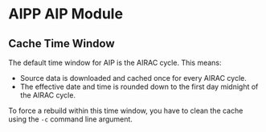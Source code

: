 # AIPP AIP Module

## Cache Time Window

The default time window for AIP is the AIRAC cycle. This means:

* Source data is downloaded and cached once for every AIRAC cycle.
* The effective date and time is rounded down to the first day midnight of the AIRAC cycle.

To force a rebuild within this time window, you have to clean the cache using the `-c` command line argument.
